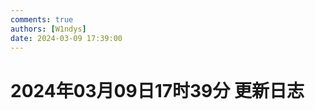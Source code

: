 ```yaml
---
comments: true
authors: [W1ndys]
date: 2024-03-09 17:39:00
---
```


# 2024年03月09日17时39分 更新日志

<!-- more -->